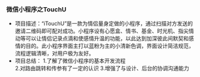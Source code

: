 ### 微信小程序之TouchU
   * 项目描述：“iTouchU”是一款为情侣量身定做的小程序，通过扫描对方发送的邀请二维码即可配对成功。小程序设有心愿盒、情书、基金、时光机、指尖情动等可以让情侣记录点滴和使感情升温的功能，以此达到加深彼此间默契和感情的目的。此小程序界面主打以蓝粉为主的小清新色调，界面设计简洁规范，流程逻辑清晰，对用户极为友好。
   * 项目总结： 1.了解了微信小程序的基本开发流程  
               2.对路由跳转和传参有了一定的认识 
               3.增强了与设计、后台的协调沟通能力
